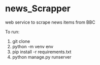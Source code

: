 # news_Scrapper
web service to scrape news items from BBC

To run:
1. git clone
2. python -m venv env
3. pip install -r requirements.txt
4. python manage.py runserver
